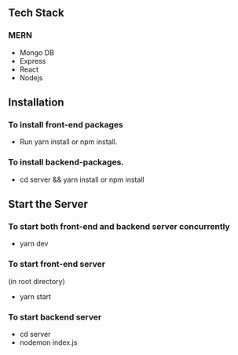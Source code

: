 ## Tech Stack

### MERN
- Mongo DB
- Express
- React
- Nodejs

## Installation

### To install front-end packages
- Run yarn install or npm install.

### To install backend-packages.
- cd server && yarn install or npm install


## Start the Server

### To start both front-end and backend server concurrently
- yarn dev

### To start front-end server
(in root directory)
- yarn start

### To start backend server
- cd server
- nodemon index.js
